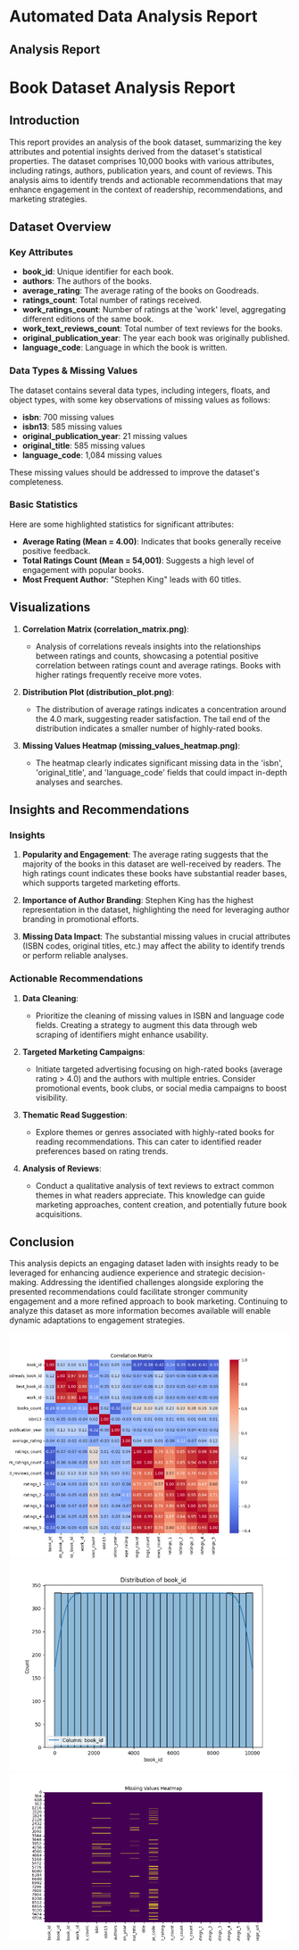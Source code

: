 # Automated Data Analysis Report

## Analysis Report

# Book Dataset Analysis Report

## Introduction

This report provides an analysis of the book dataset, summarizing the key attributes and potential insights derived from the dataset's statistical properties. The dataset comprises 10,000 books with various attributes, including ratings, authors, publication years, and count of reviews. This analysis aims to identify trends and actionable recommendations that may enhance engagement in the context of readership, recommendations, and marketing strategies.

## Dataset Overview

### Key Attributes

- **book_id**: Unique identifier for each book.
- **authors**: The authors of the books.
- **average_rating**: The average rating of the books on Goodreads.
- **ratings_count**: Total number of ratings received.
- **work_ratings_count**: Number of ratings at the 'work' level, aggregating different editions of the same book.
- **work_text_reviews_count**: Total number of text reviews for the books.
- **original_publication_year**: The year each book was originally published.
- **language_code**: Language in which the book is written.

### Data Types & Missing Values

The dataset contains several data types, including integers, floats, and object types, with some key observations of missing values as follows:

- **isbn**: 700 missing values
- **isbn13**: 585 missing values
- **original_publication_year**: 21 missing values
- **original_title**: 585 missing values
- **language_code**: 1,084 missing values

These missing values should be addressed to improve the dataset's completeness.

### Basic Statistics

Here are some highlighted statistics for significant attributes:

- **Average Rating (Mean = 4.00)**: Indicates that books generally receive positive feedback.
- **Total Ratings Count (Mean = 54,001)**: Suggests a high level of engagement with popular books.
- **Most Frequent Author**: "Stephen King" leads with 60 titles.

## Visualizations

1. **Correlation Matrix (correlation_matrix.png)**: 
   - Analysis of correlations reveals insights into the relationships between ratings and counts, showcasing a potential positive correlation between ratings count and average ratings. Books with higher ratings frequently receive more votes.

2. **Distribution Plot (distribution_plot.png)**:
   - The distribution of average ratings indicates a concentration around the 4.0 mark, suggesting reader satisfaction. The tail end of the distribution indicates a smaller number of highly-rated books.
  
3. **Missing Values Heatmap (missing_values_heatmap.png)**:
   - The heatmap clearly indicates significant missing data in the 'isbn', 'original_title', and 'language_code' fields that could impact in-depth analyses and searches.

## Insights and Recommendations

### Insights

1. **Popularity and Engagement**: The average rating suggests that the majority of the books in this dataset are well-received by readers. The high ratings count indicates these books have substantial reader bases, which supports targeted marketing efforts.

2. **Importance of Author Branding**: Stephen King has the highest representation in the dataset, highlighting the need for leveraging author branding in promotional efforts.

3. **Missing Data Impact**: The substantial missing values in crucial attributes (ISBN codes, original titles, etc.) may affect the ability to identify trends or perform reliable analyses.

### Actionable Recommendations

1. **Data Cleaning**:
   - Prioritize the cleaning of missing values in ISBN and language code fields. Creating a strategy to augment this data through web scraping of identifiers might enhance usability.

2. **Targeted Marketing Campaigns**:
   - Initiate targeted advertising focusing on high-rated books (average rating > 4.0) and the authors with multiple entries. Consider promotional events, book clubs, or social media campaigns to boost visibility.

3. **Thematic Read Suggestion**:
   - Explore themes or genres associated with highly-rated books for reading recommendations. This can cater to identified reader preferences based on rating trends.

4. **Analysis of Reviews**:
   - Conduct a qualitative analysis of text reviews to extract common themes in what readers appreciate. This knowledge can guide marketing approaches, content creation, and potentially future book acquisitions.

## Conclusion

This analysis depicts an engaging dataset laden with insights ready to be leveraged for enhancing audience experience and strategic decision-making. Addressing the identified challenges alongside exploring the presented recommendations could facilitate stronger community engagement and a more refined approach to book marketing. Continuing to analyze this dataset as more information becomes available will enable dynamic adaptations to engagement strategies.

![correlation_matrix.png](correlation_matrix.png)
![distribution_plot.png](distribution_plot.png)
![missing_values_heatmap.png](missing_values_heatmap.png)
